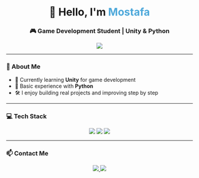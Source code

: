 <h1 align="center">👋 Hello, I'm <span style="color:#4DA8DA">Mostafa</span></h1>
<h3 align="center">🎮 Game Development Student | Unity & Python</h3>

<p align="center">
  <img src="https://readme-typing-svg.herokuapp.com?font=Fira+Code&size=22&pause=1000&color=4DA8DA&center=true&width=450&lines=Just+having+fun+learning" />
</p>

---

### 🧠 About Me

- 🎯 Currently learning **Unity** for game development  
- 🐍 Basic experience with **Python**  
- 🛠️ I enjoy building real projects and improving step by step  

---

### 💻 Tech Stack

<p align="center">
  <img src="https://img.shields.io/badge/Unity-000000?style=for-the-badge&logo=unity&logoColor=white" />
  <img src="https://img.shields.io/badge/C%23-68217A?style=for-the-badge&logo=c-sharp&logoColor=white" />
  <img src="https://img.shields.io/badge/Python-3776AB?style=for-the-badge&logo=python&logoColor=white" />
</p>

---

### 📫 Contact Me

<p align="center">
  <a href="mailto:mostafa0954adel@gmail.com">
    <img src="https://img.shields.io/badge/Gmail-D14836?style=for-the-badge&logo=gmail&logoColor=white" />
  </a>
  <a href="https://github.com/Mostafa0Noop">
    <img src="https://img.shields.io/badge/GitHub-333?style=for-the-badge&logo=github&logoColor=white" />
  </a>
</p>